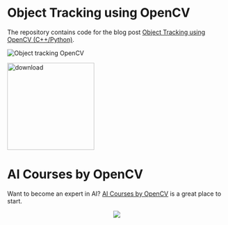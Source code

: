 # Object Tracking using OpenCV

The repository contains code for the blog post [Object Tracking using OpenCV (C++/Python)](https://www.learnopencv.com/object-tracking-using-opencv-cpp-python/).

<p align="left"><img src="https://learnopencv.com/wp-content/uploads/2017/02/real-time-face-tracking.gif" alt="Object tracking OpenCV"></p>

[<img src="https://learnopencv.com/wp-content/uploads/2022/07/download-button-e1657285155454.png" alt="download" width="200">](https://www.dropbox.com/scl/fo/1q07w4upiio64g641y8pz/h?dl=1&rlkey=xaj3qr6vio5nr37kk18te9w71)


# AI Courses by OpenCV

Want to become an expert in AI? [AI Courses by OpenCV](https://opencv.org/courses/) is a great place to start. 

<a href="https://opencv.org/courses/">
<p align="center"> 
<img src="https://learnopencv.com/wp-content/uploads/2023/01/AI-Courses-By-OpenCV-Github.png">
</p>
</a>
